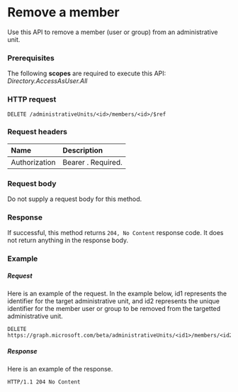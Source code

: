 # Remove a member

Use this API to remove a member (user or group) from an administrative unit.

### Prerequisites
The following **scopes** are required to execute this API: *Directory.AccessAsUser.All*

### HTTP request
<!-- { "blockType": "ignored" } -->
```http
DELETE /administrativeUnits/<id>/members/<id>/$ref
```
### Request headers
| Name      |Description|
|:----------|:----------|
| Authorization  | Bearer <token>. Required.|

### Request body
Do not supply a request body for this method.

### Response
If successful, this method returns `204, No Content` response code. It does not return anything in the response body.

### Example
##### Request
Here is an example of the request. In the example below, id1 represents the identifier for the target administrative unit, and id2 represents the unique identifier for the member user or group to be removed from the targetted administrative unit. 

```http
DELETE https://graph.microsoft.com/beta/administrativeUnits/<id1>/members/<id2>/$ref
```

##### Response
Here is an example of the response.
 
```http
HTTP/1.1 204 No Content
```
